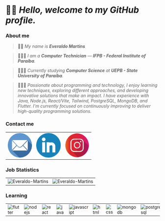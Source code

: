 # 👋🏽 *Hello, welcome to my GitHub profile.*

### About me

> 🧑🏾 _My name is **Everaldo Martins**_

> 👨🏽‍🎓 *I am a **Computer Technician** — **IFPB - Federal Institute of Paraíba**.*

> 👨🏽‍💻 *Currently studying **Computer Science** at **UEPB - State University of Paraíba**.*

> 👨🏽‍💼 *Passionate about programming and technology, I enjoy learning new techniques, exploring different approaches, and developing innovative solutions that make an impact. I have experience with Java, Node.js, React/Vite, Tailwind, PostgreSQL, MongoDB, and Flutter. I'm currently focused on continuously improving to deliver high-quality programming solutions.*


### Contact me

<table style="width: 280px;">    
    <tr>    
        <td>
            <a href="mailto:everaldoinfortecnico@gmail.com" target="_blank">
                <img height=80 src="./assets/images/email.png" alt="Contato" />
            </a> 
        </td>
        <td>
            <a href="https://www.linkedin.com/in/everaldomartins" target="_blank">
                <img height=80 src="./assets/images/linkedin.png" alt="Linkedin" />
            </a>
        </td>
        <td>
            <a href="https://www.instagram.com/dev_emartins" target="_blank">
                <img height=80 src="./assets/images/instagram.png" alt="Instagran" />
            </a>
        </td>
    </tr>
</table>

### Job Statistics

<table style="width: 100%;">
    <tr>
        <td>
            <img src="https://github-readme-stats.vercel.app/api?username=dev-emartins&show_icons=true&theme=transparent&hide_border=true" alt="Everaldo-Martins" /> 
        </td>
        <td>
            <img src="https://github-readme-stats.vercel.app/api/top-langs/?username=dev-emartins&layout=donut&theme=transparent&hide_border=true" alt="Everaldo-Martins" />
        </td>
    </tr>
</table>

### Learning

<table>
    <tr>
        <td width=60>
            <img height="35" alt="flutter" src="https://cdn.jsdelivr.net/gh/devicons/devicon@latest/icons/flutter/flutter-original.svg"/>               
        </td>
        <td width=60>
            <img height="35" alt="nodejs" src="https://cdn.jsdelivr.net/gh/devicons/devicon@latest/icons/nodejs/nodejs-original.svg"/>
        </td>
        <td width=60>
            <img height="35" alt="react" src="https://cdn.jsdelivr.net/gh/devicons/devicon@latest/icons/react/react-original.svg"/>
        </td>
        <td width=60>
            <img height="35" alt="java" src="https://cdn.jsdelivr.net/gh/devicons/devicon@latest/icons/java/java-original-wordmark.svg"/>
        </td>
        <td width=60>
            <img height="35" alt="javascript" src="https://cdn.jsdelivr.net/gh/devicons/devicon@latest/icons/javascript/javascript-original.svg"/>
        </td>
        <td width=60>
            <img height="35" alt="html" src="https://cdn.jsdelivr.net/gh/devicons/devicon@latest/icons/html5/html5-original.svg"/>
        </td>
        <td width=60>
            <img height="35" alt="css" src="https://cdn.jsdelivr.net/gh/devicons/devicon@latest/icons/css3/css3-original.svg"/>
        </td>
        <td width=60>
            <img height="35" alt="mongodb" src="https://cdn.jsdelivr.net/gh/devicons/devicon@latest/icons/mongodb/mongodb-original-wordmark.svg"/>
        </td>
        <td width=60>
            <img height="35" alt="postgresql" src="https://cdn.jsdelivr.net/gh/devicons/devicon@latest/icons/postgresql/postgresql-original-wordmark.svg"/>
        </td>
    </tr>
</table>

#